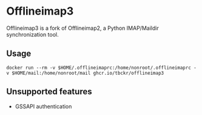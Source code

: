 # Offlineimap3

Offlineimap3 is a fork of Offlineimap2, a Python IMAP/Maildir synchronization tool.

## Usage

```shell
docker run --rm -v $HOME/.offlineimaprc:/home/nonroot/.offlineimaprc -v $HOME/mail:/home/nonroot/mail ghcr.io/tbckr/offlineimap3
```

## Unsupported features

- GSSAPI authentication
